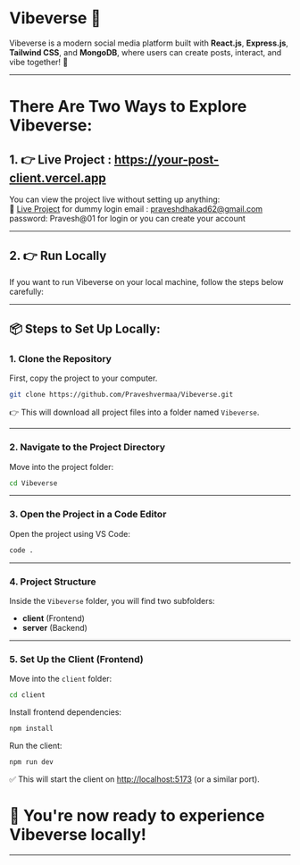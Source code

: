 
# Vibeverse 🌟

Vibeverse is a modern social media platform built with **React.js**, **Express.js**, **Tailwind CSS**, and **MongoDB**, where users can create posts, interact, and vibe together! 🚀

---

# There Are Two Ways to Explore Vibeverse:

## 1. 👉 Live Project : https://your-post-client.vercel.app
You can view the project live without setting up anything:  
🔗 [Live Project](https://your-post-client.vercel.app)
for dummy login 
email : praveshdhakad62@gmail.com
password: Pravesh@01 for login 
or you can create your account

---

## 2. 👉 Run Locally
If you want to run Vibeverse on your local machine, follow the steps below carefully:

---

## 📦 Steps to Set Up Locally:

### 1. Clone the Repository

First, copy the project to your computer.

```bash
git clone https://github.com/Praveshvermaa/Vibeverse.git
```

👉 This will download all project files into a folder named `Vibeverse`.

---

### 2. Navigate to the Project Directory

Move into the project folder:

```bash
cd Vibeverse
```

---

### 3. Open the Project in a Code Editor

Open the project using VS Code:

```bash
code .
```

---

### 4. Project Structure

Inside the `Vibeverse` folder, you will find two subfolders:
- **client** (Frontend)
- **server** (Backend)

---

### 5. Set Up the Client (Frontend)

Move into the `client` folder:

```bash
cd client
```

Install frontend dependencies:

```bash
npm install
```

Run the client:

```bash
npm run dev
```

✅ This will start the client on [http://localhost:5173](http://localhost:5173) (or a similar port).

# 🚀 You're now ready to experience **Vibeverse** locally!

---


